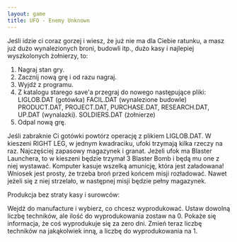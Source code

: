 ```yaml
---
layout: game
title: UFO - Enemy Unknown
---
```


Jeśli idzie ci coraz gorzej i wiesz, że już nie ma dla Ciebie ratunku, a 
masz
już dużo wynalezionych broni, budowli itp., dużo kasy i najlepiej 
wyszkolonych 
żołnierzy, to:

1. Nagraj stan gry.
2. Zacznij nową grę i od razu nagraj.
3. Wyjdź z programu.
4. Z katalogu starego save'a przegraj do nowego następujące pliki:
    LIGLOB.DAT (gotówka)
    FACIL.DAT (wynalezione budowle)
    PRODUCT.DAT, PROJECT.DAT, PURCHASE.DAT, 
RESEARCH.DAT, UP.DAT 
    (wynalazki).
    SOLDIERS.DAT (żołnierze)
5. Odpal nową grę.

Jeśli zabraknie Ci gotówki powtórz operację z plikiem LIGLOB.DAT. 
W kieszeni 
RIGHT LEG, w jednym kwadraciku, ufoki trzymają kilka rzeczy na raz.
Najczęściej zapasowy magazynek i granat. Jeżeli ufok ma Blaster 
Launchera, 
to w kieszeni będzie trzymał 3 Blaster Bomb i będą mu one z niej 
wystawać.
Komputer kasuje wszelką amunicję, która jest załadowana! Wniosek 
jest 
prosty, że trzeba broń przed końcem misji rozładować. Nawet jeżeli 
się z niej
strzelało, w następnej misji będzie pełny magazynek.

Produkcja bez straty kasy i surowców:

Wejdź do manufacture i wybierz, co chcesz wyprodukować. Ustaw 
dowolną 
liczbę techników, ale ilość do wyprodukowania zostaw na 0. Pokaże 
się 
informacja, że coś wyprodukuje się za zero dni. Zmień teraz liczbę 
techników 
na jakąkolwiek inną, a liczbę do wyprodukowania na 1.
